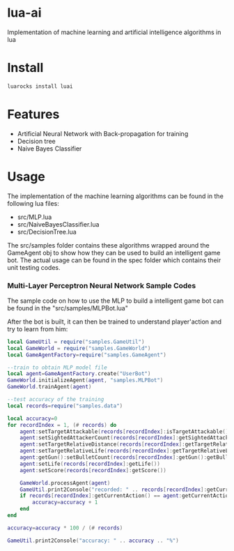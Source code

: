 # lua-ai
Implementation of machine learning and artificial intelligence algorithms in lua

# Install

```bash
luarocks install luai
```

# Features

* Artificial Neural Network with Back-propagation for training
* Decision tree
* Naive Bayes Classifier

# Usage

The implementation of the machine learning algorithms can be found in the following lua files:

* src/MLP.lua
* src/NaiveBayesClassifier.lua
* src/DecisionTree.lua

The src/samples folder contains these algorithms wrapped around the GameAgent obj to show how they can be
used to build an intelligent game bot. The actual usage can be found in the spec folder which contains their
unit testing codes.

### Multi-Layer Perceptron Neural Network Sample Codes

The sample code on how to use the MLP to build a intelligent game bot can be found in the "src/samples/MLPBot.lua"

After the bot is built, it can then be trained to understand player'action and try to learn from him:


```lua
local GameUtil = require("samples.GameUtil")
local GameWorld = require("samples.GameWorld")
local GameAgentFactory=require("samples.GameAgent")

--train to obtain MLP model file
local agent=GameAgentFactory.create("UserBot")
GameWorld.initializeAgent(agent, "samples.MLPBot")
GameWorld.trainAgent(agent)

--test accuracy of the training
local records=require("samples.data")

local accuracy=0
for recordIndex = 1, (# records) do
    agent:setTargetAttackable(records[recordIndex]:isTargetAttackable())
    agent:setSightedAttackerCount(records[recordIndex]:getSightedAttackerCount())
    agent:setTargetRelativeDistance(records[recordIndex]:getTargetRelativeDistance())
    agent:setTargetRelativeLife(records[recordIndex]:getTargetRelativeLife())
    agent:getGun():setBulletCount(records[recordIndex]:getGun():getBulletCount())
    agent:setLife(records[recordIndex]:getLife())
    agent:setScore(records[recordIndex]:getScore())

    GameWorld.processAgent(agent)
    GameUtil.print2Console("recorded: " .. records[recordIndex]:getCurrentAction() .. "\tpredicted: " .. agent:getCurrentAction())
    if records[recordIndex]:getCurrentAction() == agent:getCurrentAction() then
        accuracy=accuracy + 1
    end
end

accuracy=accuracy * 100 / (# records)

GameUtil.print2Console("accuracy: " .. accuracy .. "%")
```